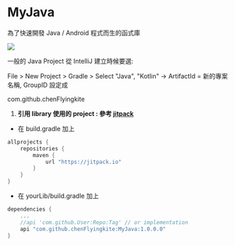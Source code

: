 # MyJava

為了快速開發 Java / Android 程式而生的函式庫

[![](https://jitpack.io/v/chenFlyingkite/MyJava.svg)](https://jitpack.io/#chenFlyingkite/MyJava)

一般的 Java Project 從 IntelliJ 建立時候要選:

File > New Project > Gradle > Select "Java", "Kotlin" -> ArtifactId = 新的專案名稱, GroupID 設定成

com.github.chenFlyingkite


1. **引用 library 使用的 project : 參考 [jitpack][1]**
* 在 build.gradle 加上
```gradle
allprojects {
    repositories {
        maven {
            url "https://jitpack.io" 
        }
    }
}
```

* 在 yourLib/build.gradle 加上
```gradle
dependencies { 
    ...
    //api 'com.github.User:Repo:Tag' // or implementation
    api "com.github.chenFlyingkite:MyJava:1.0.0.0"
}
```
[1]: https://jitpack.io/
